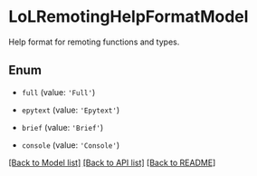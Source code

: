 # LoLRemotingHelpFormatModel

Help format for remoting functions and types.

## Enum

* `full` (value: `'Full'`)

* `epytext` (value: `'Epytext'`)

* `brief` (value: `'Brief'`)

* `console` (value: `'Console'`)

[[Back to Model list]](../README.md#documentation-for-models) [[Back to API list]](../README.md#documentation-for-api-endpoints) [[Back to README]](../README.md)
